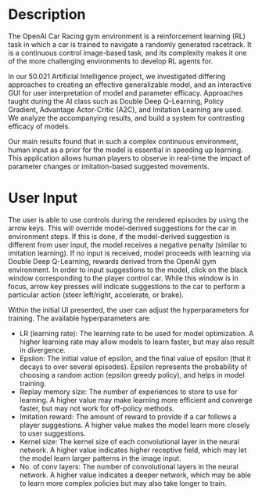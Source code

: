 # Description

The OpenAI Car Racing gym environment is a reinforcement learning (RL) task in which a car is trained to navigate a randomly generated racetrack. It is a continuous control image-based task, and its complexity makes it one of the more challenging environments to develop RL agents for.

In our 50.021 Artificial Intelligence project, we investigated differing approaches to creating an effective generalizable model, and an interactive GUI for user interpretation of model and parameter efficacy. Approaches taught during the AI class such as Double Deep Q-Learning, Policy Gradient, Advantage Actor-Critic (A2C), and Imitation Learning are used. We analyze the accompanying results, and build a system for contrasting efficacy of models.

Our main results found that in such a complex continuous environment, human input as a prior for the model is essential in speeding up learning. This application allows human players to observe in real-time the impact of parameter changes or imitation-based suggested movements.

# User Input

The user is able to use controls during the rendered episodes by using the arrow keys. This will override model-derived suggestions for the car in environment steps. If this is done, if the model-derived suggestion is different from user input, the model receives a negative penalty (similar to imitation learning). If no input is received, model proceeds with learning via Double Deep Q-Learning, rewards derived from the OpenAI gym environment. In order to input suggestions to the model, click on the black window corresponding to the player control car. While this window is in focus, arrow key presses will indicate suggestions to the car to perform a particular action (steer left/right, accelerate, or brake).

Within the initial UI presented, the user can adjust the hyperparameters for training. The available hyperparameters are:

- LR (learning rate): The learning rate to be used for model optimization. A higher learning rate may allow models to learn faster, but may also result in divergence.
- Epsilon: The initial value of epsilon, and the final value of epsilon (that it decays to over several episodes). Epsilon represents the probability of choosing a random action (epsilon greedy policy), and helps in model training.
- Replay memory size: The number of experiences to store to use for learning. A higher value may make learning more efficient and converge faster, but may not work for off-policy methods.
- Imitation reward: The amount of reward to provide if a car follows a player suggestions. A higher value makes the model learn more closely to user suggestions.
- Kernel size: The kernel size of each convolutional layer in the neural network. A higher value indicates higher receptive field, which may let the model learn larger patterns in the image input.
- No. of conv layers: The number of convolutional layers in the neural network. A higher value indicates a deeper network, which may be able to learn more complex policies but may also take longer to train.


